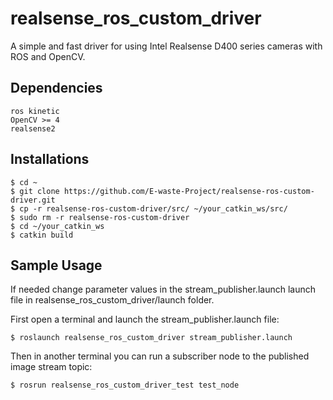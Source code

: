 # realsense_ros_custom_driver
A simple and fast driver for using Intel Realsense D400 series cameras with ROS and OpenCV.

## Dependencies
```
ros kinetic
OpenCV >= 4
realsense2
```

## Installations
```shell
$ cd ~
$ git clone https://github.com/E-waste-Project/realsense-ros-custom-driver.git
$ cp -r realsense-ros-custom-driver/src/ ~/your_catkin_ws/src/
$ sudo rm -r realsense-ros-custom-driver
$ cd ~/your_catkin_ws
$ catkin build
```

## Sample Usage
If needed change parameter values in the stream_publisher.launch launch file in realsense_ros_custom_driver/launch folder.

First open a terminal and launch the stream_publisher.launch file:
```shell
$ roslaunch realsense_ros_custom_driver stream_publisher.launch
```
Then in another terminal you can run a subscriber node to the published image stream topic:
```shell
$ rosrun realsense_ros_custom_driver_test test_node
```



